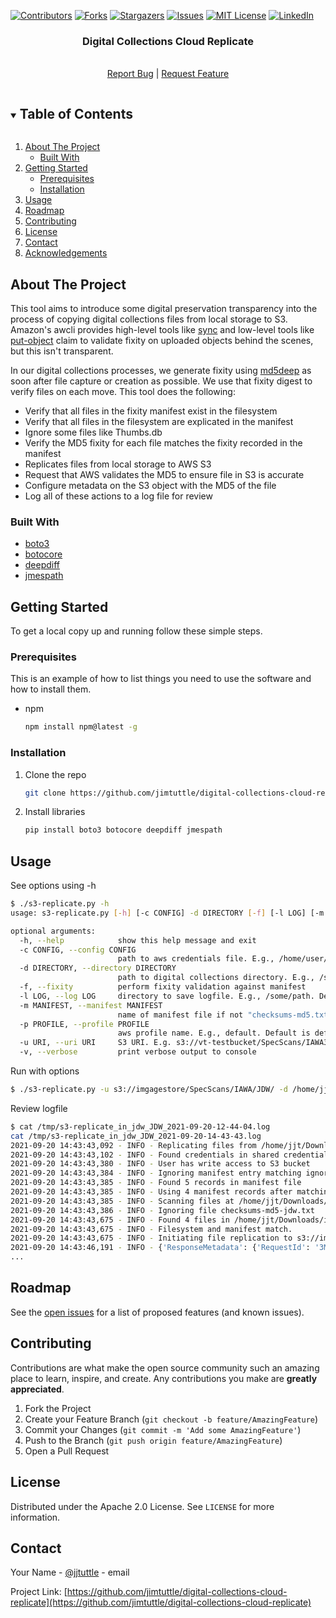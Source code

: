 
[![Contributors][contributors-shield]][contributors-url]
[![Forks][forks-shield]][forks-url]
[![Stargazers][stars-shield]][stars-url]
[![Issues][issues-shield]][issues-url]
[![MIT License][license-shield]][license-url]
[![LinkedIn][linkedin-shield]][linkedin-url]



  <h3 align="center">Digital Collections Cloud Replicate</h3>
  <p align="center">
    <br />
    <a href="https://github.com/jimtuttle/digital-collections-cloud-replicate/issues">Report Bug</a> |
    <a href="https://github.com/jimtuttle/digital-collections-cloud-replicate/issues">Request Feature</a>
  </p>



<!-- TABLE OF CONTENTS -->
<details open="open">
  <summary><h2 style="display: inline-block">Table of Contents</h2></summary>
  <ol>
    <li>
      <a href="#about-the-project">About The Project</a>
      <ul>
        <li><a href="#built-with">Built With</a></li>
      </ul>
    </li>
    <li>
      <a href="#getting-started">Getting Started</a>
      <ul>
        <li><a href="#prerequisites">Prerequisites</a></li>
        <li><a href="#installation">Installation</a></li>
      </ul>
    </li>
    <li><a href="#usage">Usage</a></li>
    <li><a href="#roadmap">Roadmap</a></li>
    <li><a href="#contributing">Contributing</a></li>
    <li><a href="#license">License</a></li>
    <li><a href="#contact">Contact</a></li>
    <li><a href="#acknowledgements">Acknowledgements</a></li>
  </ol>
</details>



<!-- ABOUT THE PROJECT -->
## About The Project

This tool aims to introduce some digital preservation transparency into the process of copying digital collections 
files from local storage to S3.  Amazon's awcli provides high-level tools like
[sync](https://awscli.amazonaws.com/v2/documentation/api/latest/reference/s3/sync.html) and low-level tools like 
[put-object](https://awscli.amazonaws.com/v2/documentation/api/latest/reference/s3api/put-object.html) claim to validate
fixity on uploaded objects behind the scenes, but this isn't transparent.  

In our digital collections processes, we generate fixity using 
[md5deep](http://md5deep.sourceforge.net/start-md5deep.html) as soon after file capture or creation as possible.  We 
use that fixity digest to verify files on each move.  This tool does the following:
<ul>
<li>Verify that all files in the fixity manifest exist in the filesystem</li>
<li>Verify that all files in the filesystem are explicated in the manifest</li>
<li>Ignore some files like Thumbs.db</li>
<li>Verify the MD5 fixity for each file matches the fixity recorded in the manifest</li>
<li>Replicates files from local storage to AWS S3</li>
<li>Request that AWS validates the MD5 to ensure file in S3 is accurate</li>
<li>Configure metadata on the S3 object with the MD5 of the file</li>
<li>Log all of these actions to a log file for review</li>
</ul>



### Built With

* [boto3](https://pypi.org/project/boto3/)
* [botocore](https://pypi.org/project/botocore/)
* [deepdiff](https://pypi.org/project/deepdiff/)
* [jmespath](https://pypi.org/project/jmespath/)

<!-- GETTING STARTED -->
## Getting Started

To get a local copy up and running follow these simple steps.

### Prerequisites

This is an example of how to list things you need to use the software and how to install them.
* npm
  ```sh
  npm install npm@latest -g
  ```

### Installation

1. Clone the repo
   ```sh
   git clone https://github.com/jimtuttle/digital-collections-cloud-replicate.git
   ```
2. Install libraries
   ```sh
   pip install boto3 botocore deepdiff jmespath   
   ```


<!-- USAGE EXAMPLES -->
## Usage

See options using -h
```sh
$ ./s3-replicate.py -h
usage: s3-replicate.py [-h] [-c CONFIG] -d DIRECTORY [-f] [-l LOG] [-m MANIFEST] [-p PROFILE] -u URI [-v]

optional arguments:
  -h, --help            show this help message and exit
  -c CONFIG, --config CONFIG
                        path to aws credentials file. E.g., /home/user/.aws/credentials. Default is ~/.aws/credentials
  -d DIRECTORY, --directory DIRECTORY
                        path to digital collections directory. E.g., /some/path
  -f, --fixity          perform fixity validation against manifest
  -l LOG, --log LOG     directory to save logfile. E.g., /some/path. Default is POSIX temp directory
  -m MANIFEST, --manifest MANIFEST
                        name of manifest file if not "checksums-md5.txt"
  -p PROFILE, --profile PROFILE
                        aws profile name. E.g., default. Default is default.
  -u URI, --uri URI     S3 URI. E.g. s3://vt-testbucket/SpecScans/IAWA3/JDW/
  -v, --verbose         print verbose output to console
```
Run with options
```sh 
$ ./s3-replicate.py -u s3://imgagestore/SpecScans/IAWA/JDW/ -d /home/jjt/Downloads/ingest_test/in_jdw/ -m checksums-md5-jdw.txt -f -v
```
Review logfile
```sh 
$ cat /tmp/s3-replicate_in_jdw_JDW_2021-09-20-12-44-04.log
cat /tmp/s3-replicate_in_jdw_JDW_2021-09-20-14-43-43.log
2021-09-20 14:43:43,092 - INFO - Replicating files from /home/jjt/Downloads/ingest_test/in_jdw to s3://imagestore/SpecScans/IAWA/JDW/
2021-09-20 14:43:43,102 - INFO - Found credentials in shared credentials file: ~/.aws/credentials
2021-09-20 14:43:43,380 - INFO - User has write access to S3 bucket
2021-09-20 14:43:43,384 - INFO - Ignoring manifest entry matching ignore list: ./jdwst001001/Thumbs.db
2021-09-20 14:43:43,385 - INFO - Found 5 records in manifest file
2021-09-20 14:43:43,385 - INFO - Using 4 manifest records after matching ignored files
2021-09-20 14:43:43,385 - INFO - Scanning files at /home/jjt/Downloads/ingest_test/in_jdw.  Generating fixity will take time
2021-09-20 14:43:43,386 - INFO - Ignoring file checksums-md5-jdw.txt
2021-09-20 14:43:43,675 - INFO - Found 4 files in /home/jjt/Downloads/ingest_test/in_jdw after ignoring 1 files
2021-09-20 14:43:43,675 - INFO - Filesystem and manifest match.
2021-09-20 14:43:43,675 - INFO - Initiating file replication to s3://imgagestore/SpecScans/IAWA/JDW/
2021-09-20 14:43:46,191 - INFO - {'ResponseMetadata': {'RequestId': '3M752071KR8DS1YW', 'HostId': 'ueyoxW3Wkdff6SJan2S1zv6Mkm1wbMQb/lfy9hq97m4AlGRQFFe4DMDFUuqSdrqR+6dvl03QgNk=', 'HTTPStatusCode': 200, 'HTTPHeaders': {'x-amz-id-2': 'ueyoxW3Wkdfe6SJan2S1zv6Mkm1wbMQb/lfy9hq97m4AlGRQFFe4DMDFUuqSdjqR+6xvl03QgNk=', 'x-amz-request-id': '3M752971KK8DS1YW', 'date': 'Mon, 20 Sep 2021 18:43:44 GMT', 'etag': '"7034b2e690d2e04bc50a6ce8a8be392e"', 'server': 'AmazonS3', 'content-length': '0'}, 'RetryAttempts': 0}, 'ETag': '"7034b2e690d2e04bc50a6ce8a8be392e"'}
...
```
<!-- ROADMAP -->
## Roadmap

See the [open issues](https://github.com/jimtuttle/digital-collections-cloud-replicate/issues) for a list of proposed features (and known issues).



<!-- CONTRIBUTING -->
## Contributing

Contributions are what make the open source community such an amazing place to learn, inspire, and create. Any contributions you make are **greatly appreciated**.

1. Fork the Project
2. Create your Feature Branch (`git checkout -b feature/AmazingFeature`)
3. Commit your Changes (`git commit -m 'Add some AmazingFeature'`)
4. Push to the Branch (`git push origin feature/AmazingFeature`)
5. Open a Pull Request



<!-- LICENSE -->
## License

Distributed under the Apache 2.0 License. See `LICENSE` for more information.



<!-- CONTACT -->
## Contact

Your Name - [@jjtuttle](https://twitter.com/@jjtuttle) - email

Project Link: [https://github.com/jimtuttle/digital-collections-cloud-replicate](https://github.com/jimtuttle/digital-collections-cloud-replicate)



<!-- MARKDOWN LINKS & IMAGES -->
<!-- https://www.markdownguide.org/basic-syntax/#reference-style-links -->
[contributors-shield]: https://img.shields.io/github/contributors/jimtuttle/repo.svg?style=for-the-badge
[contributors-url]: https://github.com/jimtuttle/digital-collections-cloud-replicate/graphs/contributors
[forks-shield]: https://img.shields.io/github/forks/jimtuttle/repo.svg?style=for-the-badge
[forks-url]: https://github.com/jimtuttle/digital-collections-cloud-replicate/network/members
[stars-shield]: https://img.shields.io/github/stars/jimtuttle/repo.svg?style=for-the-badge
[stars-url]: https://github.com/jimtuttle/digital-collections-cloud-replicate/stargazers
[issues-shield]: https://img.shields.io/github/issues/jimtuttle/repo.svg?style=for-the-badge
[issues-url]: https://github.com/jimtuttle/digital-collections-cloud-replicate/issues
[license-shield]: https://img.shields.io/github/license/jimtuttle/repo.svg?style=for-the-badge
[license-url]: https://github.com/jimtuttle/digital-collections-cloud-replicate/blob/master/LICENSE.txt
[linkedin-shield]: https://img.shields.io/badge/-LinkedIn-black.svg?style=for-the-badge&logo=linkedin&colorB=555
[linkedin-url]: https://linkedin.com/in/jimtuttle
